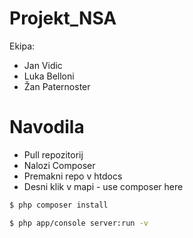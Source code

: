 Projekt_NSA
===========

Ekipa:
 - Jan Vidic
 - Luka Belloni
 - Žan Paternoster

Navodila
====================
- Pull repozitorij
- Nalozi Composer
- Premakni repo v htdocs
- Desni klik v mapi - use composer here
```sh
$ php composer install
```
```sh
$ php app/console server:run -v
```